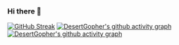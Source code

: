 ### Hi there 👋
[![GitHub Streak](https://github-readme-streak-stats.herokuapp.com/?user=DesertGopher)](https://git.io/streak-stats)
[![DesertGopher's github activity graph](https://activity-graph.herokuapp.com/graph?username=DesertGopher)](https://github.com/DesertGopher/github-readme-activity-graph)
[![DesertGopher's github activity graph](https://activity-graph.herokuapp.com/graph?username=DesertGopher)](https://github.com/DesertGopher00710/github-readme-activity-graph)
<!--
**DesertGopher/DesertGopher** is a ✨ _special_ ✨ repository because its `README.md` (this file) appears on your GitHub profile.

Here are some ideas to get you started:

- 🔭 I’m currently working on ...
- 🌱 I’m currently learning ...
- 👯 I’m looking to collaborate on ...
- 🤔 I’m looking for help with ...
- 💬 Ask me about ...
- 📫 How to reach me: ...
- 😄 Pronouns: ...
- ⚡ Fun fact: ...
-->
